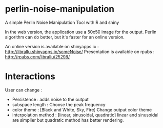 perlin-noise-manipulation
=========================

A simple Perlin Noise Manipulation Tool with R and shiny

In the web version, the application use a 50x50 image for the output. Perlin 
algorithm can do better, but it's faster for an online version.

An online version is available on shinyapps.io : http://librallu.shinyapps.io/someNoise/
Presentation is available on rpubs : http://rpubs.com/librallu/25298/

Interactions
============

User can change :
 - Persistence : adds noise to the output
 - subspace length : Choose the peak frequency
 - color theme : [Black and White, Sky, Fire] Change output color theme
 - interpolation method : [linear, sinusoidal, quadratic] linear and sinusoidal are simplier but quadratic method has better rendering.
 